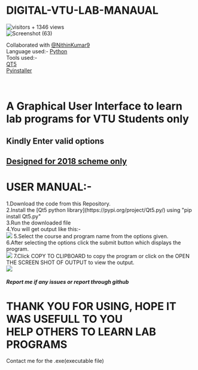 # DIGITAL-VTU-LAB-MANAUAL
![visitors](https://visitor-badge.glitch.me/badge?page_id=Adarsh232001/DIGITAL-VTU-LAB-MANAUAL) + 1346 views<br/>
![Screenshot (63)](https://user-images.githubusercontent.com/70787887/128593943-a09e4486-41c0-4b96-b313-a85b395ce630.png)

Collaborated with [@NithinKumar9](https://github.com/NithinKumar9) <br/>
Language used:- 
        [Python](https://www.python.org/downloads/)<br/>
Tools used:-<br/>
        [QT5](https://doc.qt.io/qt-5/)<br/>
     [Pyinstaller](https://www.pyinstaller.org/)
     
<br/>
<h1>A Graphical User Interface to learn lab programs for VTU Students only<br/></h1>
<h2>Kindly Enter valid options</h2>
<h2><u>Designed for 2018 scheme only</u><h2>
<h1>USER MANUAL:-<br/></h1>
1.Download the code from this Repository.<br/>
2.Install the [Qt5 python library](https://pypi.org/project/Qt5.py/) using "pip install Qt5.py" <br/>
3.Run the downloaded file<br/>
4.You will get output like this:-<br/>
<img src='https://user-images.githubusercontent.com/70787887/125200214-a6183a00-e287-11eb-8a59-77855c086eb3.png'>
5.Select the course and program name from the options given.<br/>
6.After selecting the options click the submit button which displays the program.<br/>
<img src = 'https://user-images.githubusercontent.com/70787887/125200293-0e671b80-e288-11eb-9c26-0ed3e98f843c.png'>
7.Click COPY TO CLIPBOARD to copy the program or click on the OPEN THE SCREEN SHOT OF OUTPUT to view the output.<br/>
<img src = 'https://user-images.githubusercontent.com/70787887/125200354-5128f380-e288-11eb-83e4-bbf2a449a9ed.png'>
 
  <h5>Report me if any issues or report through github</h5>
<h1>THANK YOU FOR USING, HOPE IT WAS USEFULL TO YOU <br/>HELP OTHERS TO LEARN LAB PROGRAMS </h1>
Contact me for the .exe(executable file)

